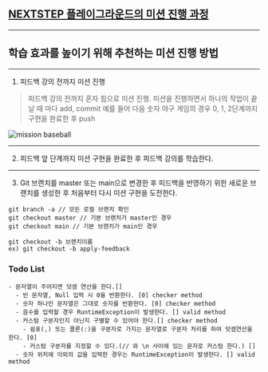 ## [NEXTSTEP 플레이그라운드의 미션 진행 과정](https://github.com/next-step/nextstep-docs/blob/master/playground/README.md)

---
## 학습 효과를 높이기 위해 추천하는 미션 진행 방법

---
1. 피드백 강의 전까지 미션 진행 
> 피드백 강의 전까지 혼자 힘으로 미션 진행. 미션을 진행하면서 하나의 작업이 끝날 때 마다 add, commit
> 예를 들어 다음 숫자 야구 게임의 경우 0, 1, 2단계까지 구현을 완료한 후 push

![mission baseball](https://raw.githubusercontent.com/next-step/nextstep-docs/master/playground/images/mission_baseball.png)

---
2. 피드백 앞 단계까지 미션 구현을 완료한 후 피드백 강의를 학습한다.

---
3. Git 브랜치를 master 또는 main으로 변경한 후 피드백을 반영하기 위한 새로운 브랜치를 생성한 후 처음부터 다시 미션 구현을 도전한다.

```
git branch -a // 모든 로컬 브랜치 확인
git checkout master // 기본 브랜치가 master인 경우
git checkout main // 기본 브랜치가 main인 경우

git checkout -b 브랜치이름
ex) git checkout -b apply-feedback
```

### Todo List
```
- 문자열이 주어지면 덧셈 연산을 한다.[]
  - 빈 문자열, Null 입력 시 0을 반환한다. [0] checker method
  - 숫자 하나인 문자열은 그대로 숫자를 반환한다. [0] checker method
  - 음수를 입력할 경우 RuntimeException이 발생한다. [] valid method
  - 커스텀 구분자인지 아닌지 구별할 수 있어야 한다.[] checker method
    - 쉼표(,) 또는 콜론(:)을 구분자로 가지는 문자열로 구분자 처리를 하여 덧셈연산을 한다. [0] 
    - 커스텀 구분자를 지정할 수 있다.(// 와 \n 사이에 있는 문자로 커스텀 한다.) []
  - 숫자 위치에 이외의 값을 입력한 경우는 RuntimeException이 발생한다. [] valid method
```